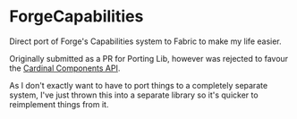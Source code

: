 # ForgeCapabilities
Direct port of Forge's Capabilities system to Fabric to make my life easier.

Originally submitted as a PR for Porting Lib, however was rejected to favour the [Cardinal Components API](https://github.com/OnyxStudios/Cardinal-Components-API).

As I don't exactly want to have to port things to a completely separate system,
I've just thrown this into a separate library so it's quicker to reimplement things from it.

